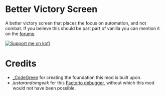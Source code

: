 # Better Victory Screen

A better victory screen that places the focus on automation, and not combat.  If you believe this should be part part of vanilla you can mention it on the [forums](https://forums.factorio.com/88601).

[![Support me on kofi](https://www.ko-fi.com/img/githubbutton_sm.svg)](https://ko-fi.com/stringweasel)

# Credits
-  [_CodeGreen](https://mods.factorio.com/user/_CodeGreen) for creating the foundation this mod is built upon.
- _justarandomgeek_ for this [Factorio debugger](https://marketplace.visualstudio.com/items?itemName=justarandomgeek.factoriomod-debug), without which this mod would not have been possible.